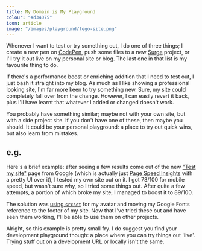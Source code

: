 ```yaml
---
title: My Domain is My Playground
colour: "#d34075"
icon: article
image: "/images/playground/lego-site.png"
---
```


Whenever I want to test or try something out, I do one of three things; I create a new pen on [CodePen](https://codepen.io/), push some files to a new [Surge](https://surge.sh/) project, or I'll try it out live on my personal site or blog. The last one in that list is my favourite thing to do.

<!-- more -->

If there's a performance boost or enriching addition that I need to test out, I just bash it straight into my blog. As much as I like showing a professional looking site, I'm far more keen to try something new. Sure, my site could completely fall over from the change. However, I can easily revert it back, plus I'll have learnt that whatever I added or changed doesn't work.

You probably have something similar; maybe not with your own site, but with a side project site. If you don't have one of these, then maybe you should. It could be your personal playground: a place to try out quick wins, but also learn from mistakes.

## e.g.

Here's a brief example: after seeing a few results come out of the new ["Test my site"](https://testmysite.thinkwithgoogle.com/) page from Google (which is actually just [Page Speed Insights](https://developers.google.com/speed/pagespeed/insights/) with a pretty UI over it), I tested my own site out on it. I got 73/100 for mobile speed, but wasn't sure why, so I tried some things out. After quite a few attempts, a portion of which broke my site, I managed to boost it to 89/100.

The solution was [using `srcset`](https://css-tricks.com/responsive-images-youre-just-changing-resolutions-use-srcset/) for my avatar and moving my Google Fonts reference to the footer of my site. Now that I've tried these out and have seen them working, I'll be able to use them on other projects.

Alright, so this example is pretty small fry. I do suggest you find your development playground though: a place where you can try things out 'live'. Trying stuff out on a development URL or locally isn't the same.
